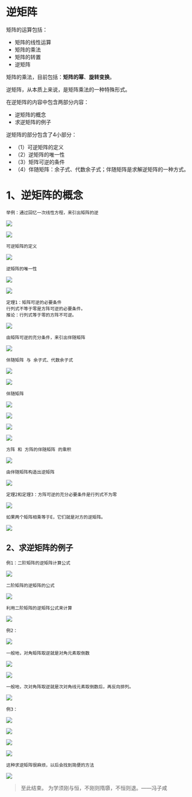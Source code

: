# 逆矩阵 #

矩阵的运算包括：

- 矩阵的线性运算
- 矩阵的乘法
- 矩阵的转置
- 逆矩阵

矩阵的乘法，目前包括：**矩阵的幂**、**旋转变换**。

逆矩阵，从本质上来说，是矩阵乘法的一种特殊形式。

在逆矩阵的内容中包含两部分内容：

- 逆矩阵的概念
- 求逆矩阵的例子

逆矩阵的部分包含了4小部分：

- （1）可逆矩阵的定义
- （2）逆矩阵的唯一性
- （3）矩阵可逆的条件
- （4）伴随矩阵：余子式、代数余子式；伴随矩阵是求解逆矩阵的一种方式。

# 1、逆矩阵的概念 #

	举例：通过回忆一次线性方程，来引出矩阵的逆

![](images/021/20180323132406.png)

![](images/021/20180323132624.png)

	可逆矩阵的定义

![](images/021/20180323132803.png)

	逆矩阵的唯一性

![](images/021/20180323133006.png)

![](images/021/20180323133114.png)

	定理1：矩阵可逆的必要条件
	行列式不等于零是方阵可逆的必要条件。
	推论：行列式等于零的方阵不可逆。

![](images/021/20180323133322.png)

	由矩阵可逆的充分条件，来引出伴随矩阵

![](images/021/20180323133515.png)

	伴随矩阵 与 余子式、代数余子式

![](images/021/20180323133611.png)

![](images/021/20180323133956.png)

	伴随矩阵

![](images/021/20180323134231.png)

![](images/021/20180323134352.png)

![](images/021/20180323134627.png)

![](images/021/20180323134702.png)

	方阵 和 方阵的伴随矩阵 的乘积

![](images/021/20180323134836.png)

	由伴随矩阵构造出逆矩阵

![](images/021/20180323135153.png)

	定理2和定理3：方阵可逆的充分必要条件是行列式不为零

![](images/021/20180323135338.png)

	如果两个矩阵相乘等于E，它们就是对方的逆矩阵。

![](images/021/20180323135908.png)


## 2、求逆矩阵的例子 ##

	例1：二阶矩阵的逆矩阵计算公式

![](images/021/20180323140712.png)

	二阶矩阵的逆矩阵的公式

![](images/021/20180323141112.png)

	利用二阶矩阵的逆矩阵公式来计算

![](images/021/20180323142015.png)

	例2：

![](images/021/20180323142151.png)

	一般地，对角矩阵取逆就是对角元素取倒数

![](images/021/20180323142246.png)

![](images/021/20180323142504.png)

	一般地，次对角阵取逆就是次对角线元素取倒数后，再反向排列。

![](images/021/20180323142658.png)

	例3：

![](images/021/20180323142937.png)

![](images/021/20180323143104.png)

![](images/021/20180323143340.png)

![](images/021/20180323143445.png)

	这种求逆矩阵很麻烦，以后会找到简便的方法

![](images/021/20180323143707.png)

> 至此结束。 为学须刚与恒，不刚则隋隳，不恒则退。——冯子咸